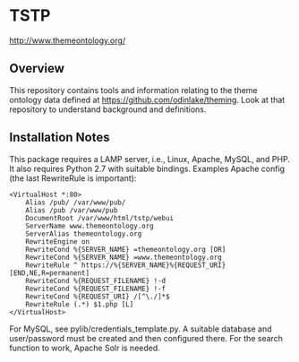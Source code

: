 # TSTP

http://www.themeontology.org/


## Overview

This repository contains tools and information relating to the theme ontology data defined at https://github.com/odinlake/theming. Look at that repository to understand background and definitions.


## Installation Notes

This package requires a LAMP server, i.e., Linux, Apache, MySQL, and PHP. It also requires Python 2.7 with suitable bindings.
Examples Apache config (the last RewriteRule is important):

```
<VirtualHost *:80>
    Alias /pub/ /var/www/pub/
    Alias /pub /var/www/pub
    DocumentRoot /var/www/html/tstp/webui
    ServerName www.themeontology.org
    ServerAlias themeontology.org
    RewriteEngine on
    RewriteCond %{SERVER_NAME} =themeontology.org [OR]
    RewriteCond %{SERVER_NAME} =www.themeontology.org
    RewriteRule ^ https://%{SERVER_NAME}%{REQUEST_URI} [END,NE,R=permanent]
    RewriteCond %{REQUEST_FILENAME} !-d
    RewriteCond %{REQUEST_FILENAME} !-f
    RewriteCond %{REQUEST_URI} /[^\./]*$
    RewriteRule (.*) $1.php [L]
</VirtualHost>
```

For MySQL, see pylib/credentials_template.py. A suitable database and user/password must be created and then configured there.
For the search function to work, Apache Solr is needed. 


